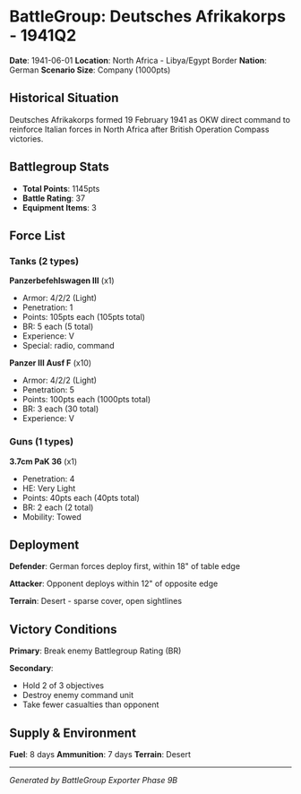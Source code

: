 # BattleGroup: Deutsches Afrikakorps - 1941Q2

**Date**: 1941-06-01
**Location**: North Africa - Libya/Egypt Border
**Nation**: German
**Scenario Size**: Company (1000pts)

## Historical Situation

Deutsches Afrikakorps formed 19 February 1941 as OKW direct command to reinforce Italian forces in North Africa after British Operation Compass victories.

## Battlegroup Stats

- **Total Points**: 1145pts
- **Battle Rating**: 37
- **Equipment Items**: 3

## Force List

### Tanks (2 types)

**Panzerbefehlswagen III** (x1)
- Armor: 4/2/2 (Light)
- Penetration: 1
- Points: 105pts each (105pts total)
- BR: 5 each (5 total)
- Experience: V
- Special: radio, command

**Panzer III Ausf F** (x10)
- Armor: 4/2/2 (Light)
- Penetration: 5
- Points: 100pts each (1000pts total)
- BR: 3 each (30 total)
- Experience: V

### Guns (1 types)

**3.7cm PaK 36** (x1)
- Penetration: 4
- HE: Very Light
- Points: 40pts each (40pts total)
- BR: 2 each (2 total)
- Mobility: Towed


## Deployment

**Defender**: German forces deploy first, within 18" of table edge

**Attacker**: Opponent deploys within 12" of opposite edge

**Terrain**: Desert - sparse cover, open sightlines

## Victory Conditions

**Primary**: Break enemy Battlegroup Rating (BR)

**Secondary**:
- Hold 2 of 3 objectives
- Destroy enemy command unit
- Take fewer casualties than opponent

## Supply & Environment

**Fuel**: 8 days
**Ammunition**: 7 days
**Terrain**: Desert

---

*Generated by BattleGroup Exporter Phase 9B*
